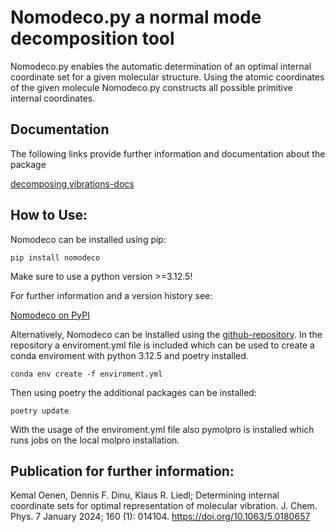 # Nomodeco.py a normal mode decomposition tool


Nomodeco.py enables the automatic determination of an optimal internal coordinate set for a given molecular structure. Using the atomic coordinates of the given molecule Nomodeco.py constructs all possible primitive internal coordinates.

## Documentation

The following links provide further information and documentation about the package

[decomposing vibrations-docs](https://kemaloenen.github.io/decomposing-vibrations/)


## How to Use:

Nomodeco can be installed using pip:

```
pip install nomodeco
```

Make sure to use a python version >=3.12.5!

For further information and a version history see:

[Nomodeco on PyPI](https://pypi.org/project/nomodeco/)

Alternatively, Nomodeco can be installed using the [github-repository](https://github.com/KemalOenen/decomposing-vibrations). In the repository a enviroment.yml file is included which can be used to create a conda enviroment with python 3.12.5 and poetry installed.

```
conda env create -f enviroment.yml
```

Then using poetry the additional packages can be installed:

```
poetry update
```

With the usage of the enviroment.yml file also pymolpro is installed which runs jobs on the local molpro installation.



## Publication for further information:
Kemal Oenen, Dennis F. Dinu, Klaus R. Liedl; Determining internal coordinate sets for optimal representation of molecular vibration. J. Chem. Phys. 7 January 2024; 160 (1): 014104. https://doi.org/10.1063/5.0180657

